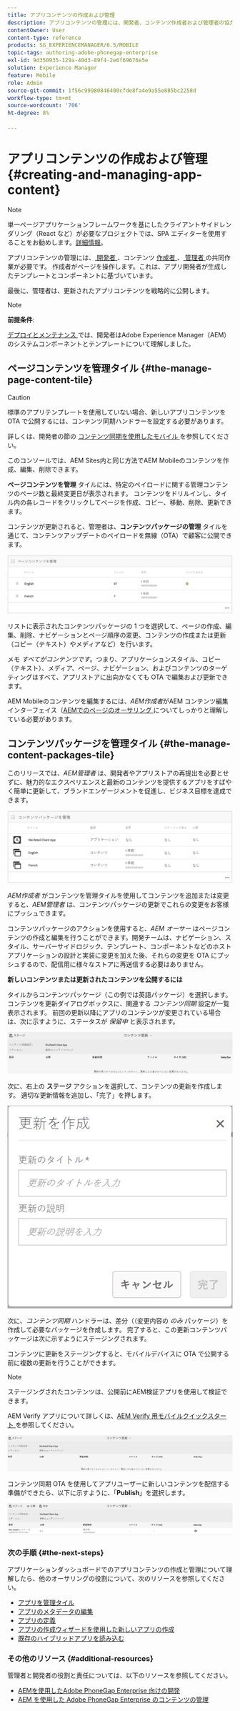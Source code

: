 ```yaml
---
title: アプリコンテンツの作成および管理
description: アプリコンテンツの管理には、開発者、コンテンツ作成者および管理者の協力が必要です。 作成者がページを操作します。これは、アプリ開発者が生成したテンプレートとコンポーネントに基づいています。
contentOwner: User
content-type: reference
products: SG_EXPERIENCEMANAGER/6.5/MOBILE
topic-tags: authoring-adobe-phonegap-enterprise
exl-id: 9d350935-129a-40d3-89f4-2e6f69676e5e
solution: Experience Manager
feature: Mobile
role: Admin
source-git-commit: 1f56c99980846400cfde8fa4e9a55e885bc2258d
workflow-type: tm+mt
source-wordcount: '706'
ht-degree: 8%

---
```


# アプリコンテンツの作成および管理{#creating-and-managing-app-content}

>[!NOTE]
>
>単一ページアプリケーションフレームワークを基にしたクライアントサイドレンダリング（React など）が必要なプロジェクトでは、SPA エディターを使用することをお勧めします。[詳細情報](/help/sites-developing/spa-overview.md)。

アプリコンテンツの管理には、[ 開発者 ](#developer)、コンテンツ [ 作成者 ](#author)、[ 管理者 ](#administrator) の共同作業が必要です。 作成者がページを操作します。これは、アプリ開発者が生成したテンプレートとコンポーネントに基づいています。

最後に、管理者は、更新されたアプリコンテンツを戦略的に公開します。

>[!NOTE]
>
>**前提条件**:
>
>[ デプロイとメンテナンス ](/help/sites-deploying/deploy.md) では、開発者はAdobe Experience Manager（AEM）のシステムコンポーネントとテンプレートについて理解しました。

## ページコンテンツを管理タイル {#the-manage-page-content-tile}

>[!CAUTION]
>
>標準のアプリテンプレートを使用していない場合、新しいアプリコンテンツを OTA で公開するには、コンテンツ同期ハンドラーを設定する必要があります。
>
>詳しくは、開発者の節の [ コンテンツ同期を使用したモバイル ](/help/mobile/phonegap-contentsync.md) を参照してください。

このコンソールでは、AEM Sites内と同じ方法でAEM Mobileのコンテンツを作成、編集、削除できます。

**ページコンテンツを管理** タイルには、特定のペイロードに関する管理コンテンツのページ数と最終変更日が表示されます。 コンテンツをドリルインし、タイル内の各レコードをクリックしてページを作成、コピー、移動、削除、更新できます。

コンテンツが更新されると、管理者は、**コンテンツパッケージの管理** タイルを通じて、コンテンツアップデートのペイロードを無線（OTA）で顧客に公開できます。

![chlimage_1-161](assets/chlimage_1-161.png)

リストに表示されたコンテンツパッケージの 1 つを選択して、ページの作成、編集、削除、ナビゲーションとページ順序の変更、コンテンツの作成または更新（コピー（テキスト）やメディアなど）を行います。

メモ *すべてがコンテンツです*。つまり、アプリケーションスタイル、コピー（テキスト）、メディア、ページ、ナビゲーション、およびコンテンツのターゲティングはすべて、アプリストアに出向かなくても OTA で編集および更新できます。

AEM Mobileのコンテンツを編集するには、*AEM作成者*がAEM コンテンツ編集インターフェイス（[AEMでのページのオーサリング ](/help/sites-authoring/qg-page-authoring.md) についてしっかりと理解している必要があります。

## コンテンツパッケージを管理タイル {#the-manage-content-packages-tile}

このリリースでは、*AEM管理者* は、開発者やアプリストアの再提出を必要とせずに、魅力的なエクスペリエンスと最新のコンテンツを提供するアプリをすばやく簡単に更新して、ブランドエンゲージメントを促進し、ビジネス目標を達成できます。

![chlimage_1-162](assets/chlimage_1-162.png)

*AEM作成者* がコンテンツを管理タイルを使用してコンテンツを追加または変更すると、*AEM管理者* は、コンテンツパッケージの更新でこれらの変更をお客様にプッシュできます。

コンテンツパッケージのアクションを使用すると、*AEM オーサー* はページコンテンツの作成と編集を行うことができます。開発チームは、ナビゲーション、スタイル、サーバーサイドロジック、テンプレート、コンポーネントなどのホストアプリケーションの設計と実装に変更を加えた後、それらの変更を OTA にプッシュするので、配信用に様々なストアに再送信する必要はありません。

**新しいコンテンツまたは更新されたコンテンツを公開するには**

タイルからコンテンツパッケージ（この例では英語パッケージ）を選択します。 コンテンツを更新ダイアログボックスに、関連する *コンテンツ同期* 設定が一覧表示されます。 前回の更新以降にアプリのコンテンツが変更されている場合は、次に示すように、ステータスが *保留中* と表示されます。

![chlimage_1-163](assets/chlimage_1-163.png)

次に、右上の **ステージ** アクションを選択して、コンテンツの更新を作成します。 適切な更新情報を追加し、「完了」を押します。

![chlimage_1-164](assets/chlimage_1-164.png)

次に、*コンテンツ同期* ハンドラーは、差分（（変更内容の *のみ* パッケージ）を作成して必要なパッケージを作成します。 完了すると、この更新コンテンツパッケージは次に示すようにステージングされます。

コンテンツに更新をステージングすると、モバイルデバイスに OTA で公開する前に複数の更新を行うことができます。

>[!NOTE]
>
>ステージングされたコンテンツは、公開前にAEM検証アプリを使用して検証できます。
>
>AEM Verify アプリについて詳しくは、[AEM Verify 用モバイルクイックスタート ](/help/mobile/phonegap-mobile-quickstart.md) を参照してください。

![chlimage_1-165](assets/chlimage_1-165.png)

コンテンツ同期 OTA を使用してアプリユーザーに新しいコンテンツを配信する準備ができたら、以下に示すように、「**Publish**」を選択します。

![chlimage_1-166](assets/chlimage_1-166.png)

### 次の手順 {#the-next-steps}

アプリケーションダッシュボードでのアプリコンテンツの作成と管理について理解したら、他のオーサリングの役割について、次のリソースを参照してください。

* [アプリを管理タイル](/help/mobile/phonegap-app-details-tile.md)
* [アプリのメタデータの編集](/help/mobile/phonegap-editmetadata.md)
* [アプリの定義](/help/mobile/phonegap-app-definitions.md)
* [アプリの作成ウィザードを使用した新しいアプリの作成](/help/mobile/phonegap-create-new-app.md)
* [既存のハイブリッドアプリを読み込む](/help/mobile/phonegap-adding-content-to-imported-app.md)

### その他のリソース {#additional-resources}

管理者と開発者の役割と責任については、以下のリソースを参照してください。

* [AEMを使用したAdobe PhoneGap Enterprise 向けの開発](/help/mobile/developing-in-phonegap.md)
* [AEM を使用した Adobe PhoneGap Enterprise のコンテンツの管理](/help/mobile/administer-phonegap.md)
